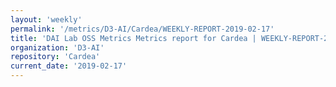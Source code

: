 ```yaml
---
layout: 'weekly'
permalink: '/metrics/D3-AI/Cardea/WEEKLY-REPORT-2019-02-17'
title: 'DAI Lab OSS Metrics Metrics report for Cardea | WEEKLY-REPORT-2019-02-17'
organization: 'D3-AI'
repository: 'Cardea'
current_date: '2019-02-17'
---
```

